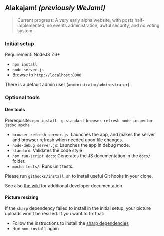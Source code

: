 ## Alakajam! *(previously WeJam!)*

> Current progress: A very early alpha website, with posts half-implemented, no events administration, awful security, and no voting system.

### Initial setup

Requirement: NodeJS 7.6+

* `npm install`
* `node server.js`
* Browse to `http://localhost:8000`

There is a default admin user (`administrator`/`administrator`).

### Optional tools

#### Dev tools

Prerequisite: `npm install -g standard browser-refresh node-inspector jsdoc mocha`

* `browser-refresh server.js`: Launches the app, and makes the server and browser refresh when needed upon file changes.
* `node-debug server.js`: Launches the app in debug mode.
* `standard`: Validates the code style
* `npm run-script docs`: Generates the JS documentation in the `docs/` folder.
* `mocha tests/`: Runs unit tests.

Please run `githooks/install.sh` to install useful Git hooks in your clone.

See also [the wiki](https://github.com/mkalam-alami/wejam/wiki) for additional developer documentation.

#### Picture resizing

If the `sharp` dependency failed to install in the initial setup, your picture uploads won't be resized. If you want to fix that:

* Follow the instructions to install the [sharp dependencies](http://sharp.dimens.io/en/stable/install/)
* Run `nom install` again